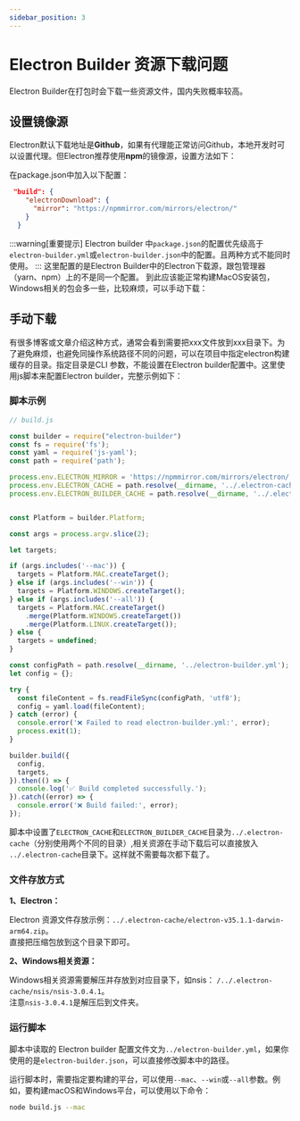```yaml
---
sidebar_position: 3
---
```

# Electron Builder 资源下载问题
Electron Builder在打包时会下载一些资源文件，国内失败概率较高。

## 设置镜像源
Electron默认下载地址是**Github**，如果有代理能正常访问Github，本地开发时可以设置代理。但Electron推荐使用**npm**的镜像源，设置方法如下：

在package.json中加入以下配置：
```json
 "build": {
    "electronDownload": {
      "mirror": "https://npmmirror.com/mirrors/electron/"
    }
  }
```
:::warning[重要提示]
Electron builder 中`package.json`的配置优先级高于`electron-builder.yml`或`electron-builder.json`中的配置。且两种方式不能同时使用。
:::
这里配置的是Electron Builder中的Electron下载源，跟包管理器（yarn、npm）上的不是同一个配置。
到此应该能正常构建MacOS安装包，Windows相关的包会多一些，比较麻烦，可以手动下载：

## 手动下载
有很多博客或文章介绍这种方式，通常会看到需要把xxx文件放到xxx目录下。为了避免麻烦，也避免同操作系统路径不同的问题，可以在项目中指定electron构建缓存的目录。指定目录是CLI 参数，不能设置在Electron builder配置中。这里使用js脚本来配置Electron builder，完整示例如下：

### 脚本示例

```js
// build.js

const builder = require("electron-builder")
const fs = require('fs');
const yaml = require('js-yaml');
const path = require('path');

process.env.ELECTRON_MIRROR = 'https://npmmirror.com/mirrors/electron/';
process.env.ELECTRON_CACHE = path.resolve(__dirname, '../.electron-cache');
process.env.ELECTRON_BUILDER_CACHE = path.resolve(__dirname, '../.electron-cache');


const Platform = builder.Platform;

const args = process.argv.slice(2);

let targets;

if (args.includes('--mac')) {
  targets = Platform.MAC.createTarget();
} else if (args.includes('--win')) {
  targets = Platform.WINDOWS.createTarget();
} else if (args.includes('--all')) {
  targets = Platform.MAC.createTarget()
    .merge(Platform.WINDOWS.createTarget())
    .merge(Platform.LINUX.createTarget());
} else {
  targets = undefined;
}

const configPath = path.resolve(__dirname, '../electron-builder.yml');
let config = {};

try {
  const fileContent = fs.readFileSync(configPath, 'utf8');
  config = yaml.load(fileContent);
} catch (error) {
  console.error('❌ Failed to read electron-builder.yml:', error);
  process.exit(1);
}

builder.build({
  config,
  targets,
}).then(() => {
  console.log('✅ Build completed successfully.');
}).catch((error) => {
  console.error('❌ Build failed:', error);
});

```

脚本中设置了`ELECTRON_CACHE`和`ELECTRON_BUILDER_CACHE`目录为`../.electron-cache`（分别使用两个不同的目录）,相关资源在手动下载后可以直接放入
`../.electron-cache`目录下。这样就不需要每次都下载了。

### 文件存放方式
**1、Electron：**

Electron 资源文件存放示例：`../.electron-cache/electron-v35.1.1-darwin-arm64.zip`。  
直接把压缩包放到这个目录下即可。

**2、Windows相关资源：**

Windows相关资源需要解压并存放到对应目录下，如nsis： `/../.electron-cache/nsis/nsis-3.0.4.1`。  
注意`nsis-3.0.4.1`是解压后到文件夹。


### 运行脚本

脚本中读取的 Electron builder 配置文件文为`../electron-builder.yml`，如果你使用的是`electron-builder.json`，可以直接修改脚本中的路径。

运行脚本时，需要指定要构建的平台，可以使用`--mac`、`--win`或`--all`参数。例如，要构建macOS和Windows平台，可以使用以下命令：
```bash
node build.js --mac
```
